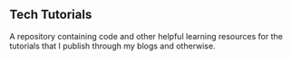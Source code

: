 ## Tech Tutorials
A repository containing code and other helpful learning resources for the tutorials that I publish through my blogs and otherwise.